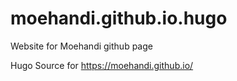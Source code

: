 # moehandi.github.io.hugo

Website for Moehandi github page

Hugo Source for https://moehandi.github.io/